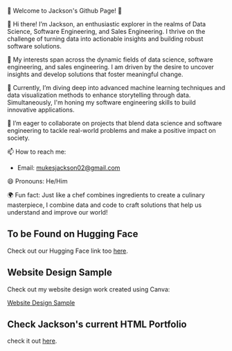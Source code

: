 🌟 Welcome to Jackson's Github Page! 🌟

👋 Hi there! I’m Jackson, an enthusiastic explorer in the realms of Data Science, Software Engineering, and Sales Engineering. I thrive on the challenge of turning data into actionable insights and building robust software solutions.

👀 My interests span across the dynamic fields of data science, software engineering, and sales engineering. I am driven by the desire to uncover insights and develop solutions that foster meaningful change.

🌱 Currently, I’m diving deep into advanced machine learning techniques and data visualization methods to enhance storytelling through data. Simultaneously, I'm honing my software engineering skills to build innovative applications.

💞️ I’m eager to collaborate on projects that blend data science and software engineering to tackle real-world problems and make a positive impact on society.

📫 How to reach me:

   - Email: mukesjackson02@gmail.com

😄 Pronouns: He/Him

🌍 Fun fact: Just like a chef combines ingredients to create a culinary masterpiece, I combine data and code to craft solutions that help us understand and improve our world!


## To be Found on Hugging Face
Check out our Hugging Face link too [here](https://huggingface.co/spaces/JacksonMu/FIFA-World-Cup-2022-Data-Analysis).

## Website Design Sample

Check out my website design work created using Canva:

[Website Design Sample](https://jacksonaholtel.my.canva.site/)



## Check Jackson's current HTML Portfolio
check it out [here](https://jackson-mu.github.io/Current_html_Portfolio/).





